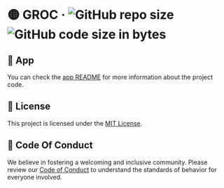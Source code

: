 # 🟡 GROC &middot; ![GitHub repo size](https://img.shields.io/github/repo-size/sergih28/groc?style=for-the-badge&logo=github&label=Repo&labelColor=333&color=6cc644) ![GitHub code size in bytes](https://img.shields.io/github/languages/code-size/sergih28/groc?style=for-the-badge&logo=visualstudiocode&label=Code&labelColor=0078d7&color=gray)

## 🚀 App

You can check the [app README](./app/README.md) for more information about the project code.

## 📃 License

This project is licensed under the [MIT License](./LICENSE).

## 🤝 Code Of Conduct
We believe in fostering a welcoming and inclusive community. Please review our [Code of Conduct](./CODE_OF_CONDUCT.md) to understand the standards of behavior for everyone involved.
